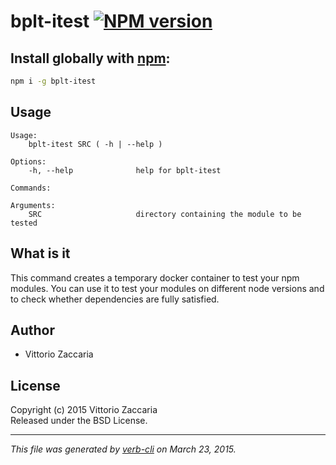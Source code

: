 # bplt-itest [![NPM version](https://badge.fury.io/js/bplt-itest.svg)](http://badge.fury.io/js/bplt-itest)


## Install globally with [npm](npmjs.org):

```bash
npm i -g bplt-itest
```

## Usage

```
Usage:
    bplt-itest SRC ( -h | --help )

Options:
    -h, --help              help for bplt-itest

Commands:

Arguments:
    SRC                     directory containing the module to be tested

```

What is it
----------

This command creates a temporary docker container to test your npm
modules. You can use it to test your modules on different node versions
and to check whether dependencies are fully satisfied.


## Author

* Vittorio Zaccaria

## License
Copyright (c) 2015 Vittorio Zaccaria  
Released under the BSD License.

***

_This file was generated by [verb-cli](https://github.com/assemble/verb-cli) on March 23, 2015._
